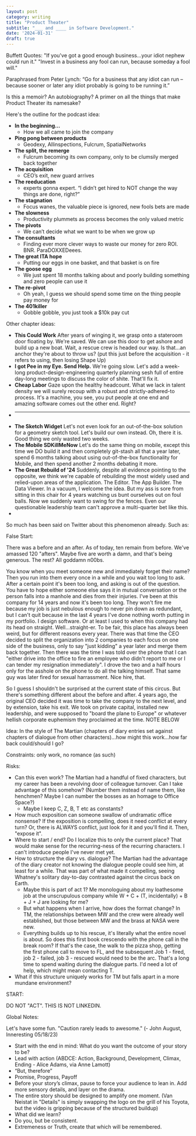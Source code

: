 ```yaml
---
layout: post
category: writing
title: "Product Theater"
subtitle: "___ and ____ in Software Development."
date: '2024-01-31'
draft: true
---
```


Buffett Quotes:
"If you've got a good enough business...your idiot nephew could run it."
"Invest in a business any fool can run, because someday a fool will."

Paraphrased from Peter Lynch:
“Go for a business that any idiot can run – because sooner or later any idiot probably is going to be running it.”



Is this a memoir? An autobiography? A primer on all the things that make Product Theater its namesake?

Here's the outline for the podcast idea:

- **In the beginning…**
    - How we all came to join the company
- **Ping pong between products**
    - Geodexy, Allinspections, Fulcrum, SpatialNetworks
- **The split, the remerge**
    - Fulcrum becoming its own company, only to be clumsily merged back together
- **The acquisition**
    - CEO’s exit, new guard arrives
- **The reeducation**
    - experts gonna expert. “I didn’t get hired to NOT change the way things are done, right?”
- **The stagnation**
    - Focus wanes, the valuable piece is ignored, new fools bets are made
- **The slowness**
    - Productivity plummets as process becomes the only valued metric
- **The pivots**
    - We can’t decide what we want to be when we grow up
- **The consultants**
    - Finding ever more clever ways to waste our money for zero ROI. BNR. ParaDOXXEDeees.
- **The great ITA hope**
    - Putting our eggs in one basket, and that basket is on fire
- **The goose egg**
    - We just spent 18 months talking about and poorly building something and zero people can use it
- **The re-pivot**
    - Oh yeah, I guess we should spend some time on the thing people pay money for
- **The 401killer**
    - Gobble gobble, you just took a $10k pay cut

Other chapter ideas:
- **This Could Work**
  After years of winging it, we grasp onto a stateroom door floating by. We're saved. We can use this door to get ashore and build up a new boat. Wait, a rescue crew is headed our way. Is that...an anchor they're about to throw us? (put this just before the acquisition - it refers to using, then losing Shape Up)
- **I got Pee in my Eye. Send Help.**
  We're going slow. Let's add a week-long product-design-engineering quarterly planning sesh full of entire day-long meetings to discuss the color of shite. That'll fix it.
- **Cheap Labor**
  Gaze upon the healthy headcount. What we lack in talent density we will surely recoup with a robust and strictly-adhered-to process. It's a machine, you see, you put people at one end and amazing software comes out the other end. Right?
- ****
- **The Sketch Widget**
  Let's not even look for an out-of-the-box solution for a geometry sketch tool. Let's build our own instead. Oh, there it is. Good thing we only wasted two weeks.
- **The Mobile SDKillMeNow**
  Let's do the same thing on mobile, except this time we DO build it and then completely git-stash all that a year later, spend 6 months talking about using out-of-the-box functionality for Mobile, and then spend another 2 months debating it more.
- **The Great Rebuild of '24**
  Suddenly, despite all evidence pointing to the opposite, we think we're capable of rebuilding the most widely used and relied-upon areas of the application. The Editor. The App Builder. The Data Viewer. In a vacuum, I welcome the idea. But my ass is sore from sitting in this chair for 4 years watching us bunt ourselves out on foul balls. Now we suddenly want to swing for the fences. Even our questionable leadership team can't approve a multi-quarter bet like this.
- 

So much has been said on Twitter about this phenomenon already. Such as:

<!-- Note for next time: Tweets go here. Find as many as you can, then start writing. You can always find more later. -->
<!-- Start with a few chapter outline versions? See what they would look like as Memoir vs. Primer - how would they differ? -->


False Start:

There was a before and an after. As of today, ten remain from before. We've amassed 120 "afters". Maybe five are worth a damn, and that's being generous. The rest? All goddamn n00bs.

You know when you meet someone new and immediately forget their name? Then you run into them every once in a while and you wait too long to ask. After a certain point it's been too long, and asking is out of the question. You have to hope either someone else says it in mutual conversation or the person falls into a manhole and dies from their injuries. I've been at this company for 14 years and now it's been too long. They won't fire me because my job is just nebulous enough to never pin down as redundant, but I can't quit because in the last 4 years I've done nothing worth putting in my portfolio. I design software. Or at least I used to when this company had its head on straight. Well...straight-er. To be fair, this place has always been weird, but for different reasons every year. There was that time the CEO decided to split the organization into 2 companies to each focus on one side of the business, only to say "just kidding" a year later and merge them back together. Then there was the time I was told over the phone that I can "either drive into the office to fire an employee who didn't report to me or I can tender my resignation immediately". I drove the two and a half hours only for the asshole on the phone to do all the talking himself. That same guy was later fired for sexual harrassment. Nice hire, that.

So I guess I shouldn't be surprised at the current state of this circus. But there's something different about the before and after. 4 years ago, the original CEO decided it was time to take the company to the next level, and by extension, take his exit. We took on private capital, installed new leadership, and were supposed to "board the plane to Europe" or whatever hellish corporate euphemism they proclaimed at the time. NOTE BELOW

<!-- Note for next time: I'm not skeptical by nature, but at the allhands where this move was announced, my caution heavily outweighed my optimism. (talk next about what was supposed to happen: injection of HP into the existing machine. Then, how those dreams instantly, yet somehow very slowly evaporated) -->


Idea: In the style of The Martian (chapters of diary entries set against chapters of dialogue from other characters)...how might this work...how far back could/should I go?

Constraints: only work, no romance (as such)

Risks: 
  - Can this even work? The Martian had a handful of fixed characters, but my career has been a revolving door of colleague turnover. Can I take advantage of this somehow? (Number them instead of name them, like henchmen? Maybe I can number the bosses as an homage to Office Space?)
    - Maybe I keep C, Z, B, T etc as constants?
  - How much exposition can someone swallow of undramatic office nonsense? If the exposition is compelling, does it need conflict at every turn? Or, there is ALWAYS conflict, just look for it and you'll find it. Then, "expose it".
  - Where to start / end? Do I localize this to only the current place? That would make sense for the recurring-ness of the recurring characters. I can't introduce people I've never met yet.
  - How to structure the diary vs. dialogue? The Martian had the advantage of the diary creator not knowing the dialogue people could see him, at least for a while. That was part of what made it compelling, seeing Whatney's solitary day-to-day contrasted against the circus back on Earth.
    - Maybe this is part of act 1? Me monologuing about my loathesome job at the unscrupulous company while W + C + (T, incidentally) + B + J + J are looking for me?
    - But what happens when I arrive, how does the format change? In TM, the relationships between MW and the crew were already well established, but those between MW and the brass at NASA were new.
    - Everything builds up to his rescue, it's literally what the entire novel is about. So does this first book crescendo with the phone call in the break room? If that's the case, the walk to the pizza shop, getting the first phone call to move to FL, and the subsequent Job 1 - fired, job 2 - failed, job 3 - rescued would need to be the arc. That's a long time to spend waiting during the dialogue parts. I'd need a lot of help, which might mean contacting T.
  - What if this structure uniquely works for TM but falls apart in a more mundane environment?

START:




DO NOT "ACT". THIS IS NOT LINKEDIN.

Global Notes:

Let's have some fun. "Caution rarely leads to awesome." (- John August, Inneresting 05/18/23)

- Start with the end in mind: What do you want the outcome of your story to be?
- Lead with action (ABDCE: Action, Background, Development, Climax, Ending - Alice Adams, via Anne Lamott)
- “But, therefore”
- Promise, Progress, Payoff
- Before your story’s climax, pause to force your audience to lean in. Add more sensory details, and layer on the drama.
- The entire story should be designed to amplify one moment. (Van Neistat in "Details" is simply swapping the logo on the grill of his Toyota, but the video is gripping because of the structured buildup)
- What did we learn?
- Do you, but be consistent.
- Extremeness or Truth, create that which will be remembered.